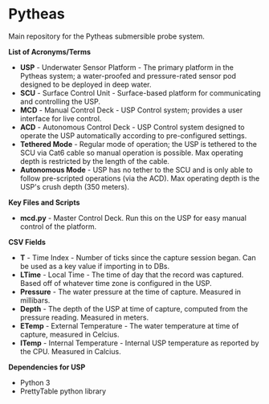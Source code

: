 # Pytheas

Main repository for the Pytheas submersible probe system. 

**List of Acronyms/Terms**
- **USP** - Underwater Sensor Platform - The primary platform in the Pytheas system; a water-proofed and pressure-rated sensor pod designed to be deployed in deep water.
- **SCU** - Surface Control Unit       - Surface-based platform for communicating and controlling the USP.
- **MCD** - Manual Control Deck        - USP Control system; provides a user interface for live control.
- **ACD** - Autonomous Control Deck    - USP Control system designed to operate the USP automatically according to pre-configured settings.
- **Tethered Mode**   - Regular mode of operation; the USP is tethered to the SCU via Cat6 cable so manual operation is possible. Max operating depth is restricted by the length of the cable.
- **Autonomous Mode** - USP has no tether to the SCU and is only able to follow pre-scripted operations (via the ACD). Max operating depth is the USP's crush depth (350 meters).


**Key Files and Scripts**
- **mcd.py** - Master Control Deck. Run this on the USP for easy manual control of the platform. 

**CSV Fields**
- **T**        - Time Index - Number of ticks since the capture session began. Can be used as a key value if importing in to DBs.
- **LTime**    - Local Time - The time of day that the record was captured. Based off of whatever time zone is configured in the USP.
- **Pressure** - The water pressure at the time of capture. Measured in millibars.
- **Depth**    - The depth of the USP at time of capture, computed from the pressure reading. Measured in meters.
- **ETemp**    - External Temperature - The water temperature at time of capture, measured in Celcius.
- **ITemp**    - Internal Temperature - Internal USP temperature as reported by the CPU. Measured in Calcius.

**Dependencies for USP**
- Python 3
- PrettyTable python library

